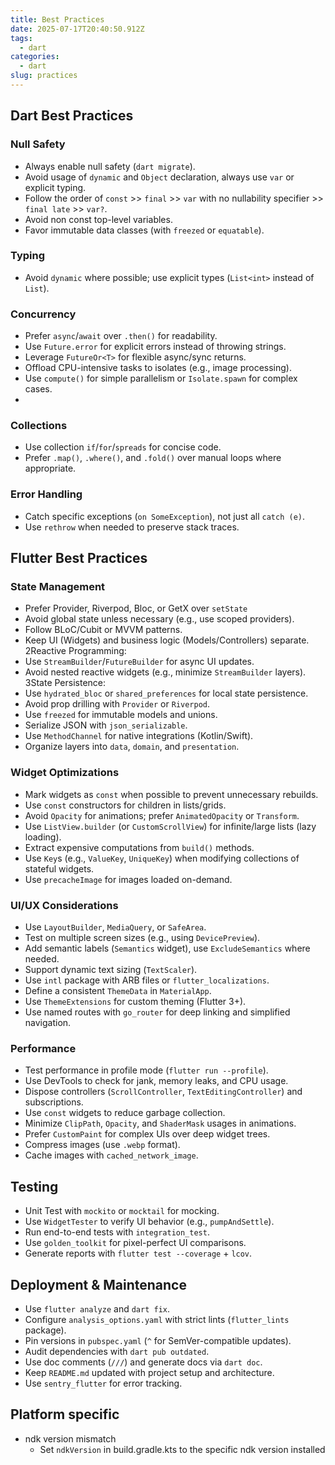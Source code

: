 ```yaml
---
title: Best Practices
date: 2025-07-17T20:40:50.912Z
tags:
  - dart
categories:
  - dart
slug: practices
---
```


## Dart Best Practices

### Null Safety

- Always enable null safety (`dart migrate`).
- Avoid usage of `dynamic` and `Object` declaration, always use `var` or explicit typing.
- Follow the order of `const` >> `final` >> `var` with no nullability specifier >> `final late` >> `var?`.
- Avoid non const top-level variables.
- Favor immutable data classes (with `freezed` or `equatable`).

### Typing

- Avoid `dynamic` where possible; use explicit types (`List<int>` instead of `List`).

### Concurrency

- Prefer `async`/`await` over `.then()` for readability.
- Use `Future.error` for explicit errors instead of throwing strings.
- Leverage `FutureOr<T>` for flexible async/sync returns.
- Offload CPU-intensive tasks to isolates (e.g., image processing).
- Use `compute()` for simple parallelism or `Isolate.spawn` for complex cases.
-

### Collections

- Use collection `if`/`for`/`spreads` for concise code.
- Prefer `.map()`, `.where()`, and `.fold()` over manual loops where appropriate.

### Error Handling

- Catch specific exceptions (`on SomeException`), not just all `catch (e)`.
- Use `rethrow` when needed to preserve stack traces.

## Flutter Best Practices

### State Management

- Prefer Provider, Riverpod, Bloc, or GetX over `setState`
- Avoid global state unless necessary (e.g., use scoped providers).
- Follow BLoC/Cubit or MVVM patterns.
- Keep UI (Widgets) and business logic (Models/Controllers) separate.
  2Reactive Programming:
- Use `StreamBuilder`/`FutureBuilder` for async UI updates.
- Avoid nested reactive widgets (e.g., minimize `StreamBuilder` layers).
  3State Persistence:
- Use `hydrated_bloc` or `shared_preferences` for local state persistence.
- Avoid prop drilling with `Provider` or `Riverpod`.
- Use `freezed` for immutable models and unions.
- Serialize JSON with `json_serializable`.
- Use `MethodChannel` for native integrations (Kotlin/Swift).
- Organize layers into `data`, `domain`, and `presentation`.

### Widget Optimizations

- Mark widgets as `const` when possible to prevent unnecessary rebuilds.
- Use `const` constructors for children in lists/grids.
- Avoid `Opacity` for animations; prefer `AnimatedOpacity` or `Transform`.
- Use `ListView.builder` (or `CustomScrollView`) for infinite/large lists (lazy loading).
- Extract expensive computations from `build()` methods.
- Use `Key`s (e.g., `ValueKey`, `UniqueKey`) when modifying collections of stateful widgets.
- Use `precacheImage` for images loaded on-demand.

### UI/UX Considerations

- Use `LayoutBuilder`, `MediaQuery`, or `SafeArea`.
- Test on multiple screen sizes (e.g., using `DevicePreview`).
- Add semantic labels (`Semantics` widget), use `ExcludeSemantics` where needed.
- Support dynamic text sizing (`TextScaler`).
- Use `intl` package with ARB files or `flutter_localizations`.
- Define a consistent `ThemeData` in `MaterialApp`.
- Use `ThemeExtensions` for custom theming (Flutter 3+).
- Use named routes with `go_router` for deep linking and simplified navigation.

### Performance

- Test performance in profile mode (`flutter run --profile`).
- Use DevTools to check for jank, memory leaks, and CPU usage.
- Dispose controllers (`ScrollController`, `TextEditingController`) and subscriptions.
- Use `const` widgets to reduce garbage collection.
- Minimize `ClipPath`, `Opacity`, and `ShaderMask` usages in animations.
- Prefer `CustomPaint` for complex UIs over deep widget trees.
- Compress images (use `.webp` format).
- Cache images with `cached_network_image`.

## Testing

- Unit Test with `mockito` or `mocktail` for mocking.
- Use `WidgetTester` to verify UI behavior (e.g., `pumpAndSettle`).
- Run end-to-end tests with `integration_test`.
- Use `golden_toolkit` for pixel-perfect UI comparisons.
- Generate reports with `flutter test --coverage` + `lcov`.

## Deployment & Maintenance

- Use `flutter analyze` and `dart fix`.
- Configure `analysis_options.yaml` with strict lints (`flutter_lints` package).
- Pin versions in `pubspec.yaml` (`^` for SemVer-compatible updates).
- Audit dependencies with `dart pub outdated`.
- Use doc comments (`///`) and generate docs via `dart doc`.
- Keep `README.md` updated with project setup and architecture.
- Use `sentry_flutter` for error tracking.

## Platform specific

- ndk version mismatch
  - Set `ndkVersion` in build.gradle.kts to the specific ndk version installed
